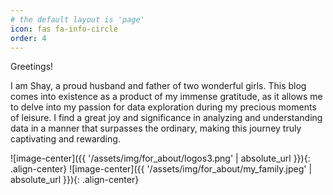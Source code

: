 ```yaml
---
# the default layout is 'page'
icon: fas fa-info-circle
order: 4
---
```


Greetings! 

I am Shay, a proud husband and father of two wonderful girls.
This blog comes into existence as a product of my immense gratitude, as it allows me to delve into my passion for data exploration during my precious moments of leisure. I find a great joy and significance in analyzing and understanding data in a manner that surpasses the ordinary, making this journey truly captivating and rewarding.

![image-center]({{ '/assets/img/for_about/logos3.png' | absolute_url }}){: .align-center} 
![image-center]({{ '/assets/img/for_about/my_family.jpeg' | absolute_url }}){: .align-center}